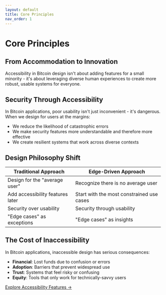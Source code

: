 ```yaml
---
layout: default
title: Core Principles
nav_order: 1
---
```


# Core Principles

## From Accommodation to Innovation

Accessibility in Bitcoin design isn't about adding features for a small minority - it's about leveraging diverse human experiences to create more robust, usable systems for everyone.

## Security Through Accessibility

In Bitcoin applications, poor usability isn't just inconvenient - it's dangerous. When we design for users at the margins:

- We reduce the likelihood of catastrophic errors
- We make security features more understandable and therefore more effective
- We create resilient systems that work across diverse contexts

## Design Philosophy Shift

| Traditional Approach | Edge-Driven Approach |
|----------------------|---------------------|
| Design for the "average user" | Recognize there is no average user |
| Add accessibility features later | Start with the most constrained use cases |
| Security over usability | Security through usability |
| "Edge cases" as exceptions | "Edge cases" as insights |

## The Cost of Inaccessibility

In Bitcoin applications, inaccessible design has serious consequences:

- **Financial**: Lost funds due to confusion or errors
- **Adoption**: Barriers that prevent widespread use
- **Trust**: Systems that feel risky or confusing
- **Equity**: Tools that only work for technically-savvy users

[Explore Accessibility Features →](features.html)
